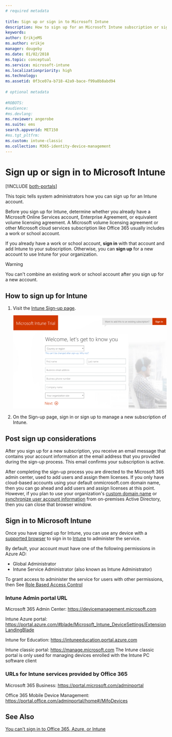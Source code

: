 ```yaml
---
# required metadata

title: Sign up or sign in to Microsoft Intune
description: How to sign up for an Microsoft Intune subscription or sign in to start with your subscription.
keywords:
author: ErikjeMS
ms.author: erikje
manager: dougeby
ms.date: 01/02/2018
ms.topic: conceptual
ms.service: microsoft-intune
ms.localizationpriority: high
ms.technology:
ms.assetid: 0f3ce07a-b718-42a9-bace-f99a8b8abd94

# optional metadata

#ROBOTS:
#audience:
#ms.devlang:
ms.reviewer: angerobe
ms.suite: ems
search.appverid: MET150
#ms.tgt_pltfrm:
ms.custom: intune-classic
ms.collection: M365-identity-device-management
---
```



# Sign up or sign in to Microsoft Intune

[!INCLUDE [both-portals](./includes/note-for-both-portals.md)]

This topic tells system administrators how you can sign up for an Intune account.

Before you sign up for Intune, determine whether you already have a Microsoft Online Services account, Enterprise Agreement, or equivalent volume licensing agreement. A Microsoft volume licensing agreement or other Microsoft cloud services subscription like Office 365 usually includes a work or school account.

If you already have a work or school account, **sign in** with that account and add Intune to your subscription. Otherwise, you can **sign up** for a new account to use Intune for your organization.

>[!WARNING]
>You can't combine an existing work or school account after you sign up for a new account.

## How to sign up for Intune

1. Visit the [Intune Sign-up page](https://admin.microsoft.com/Signup/Signup.aspx?OfferId=40BE278A-DFD1-470a-9EF7-9F2596EA7FF9&dl=INTUNE_A&ali=1#0%20).

   ![Screenshot of the Microsoft Intune Trial account signup web page](./media/account-sign-up-site.png)

2. On the Sign-up page, sign in or sign up to manage a new subscription of Intune.

## Post sign up considerations
After you sign up for a new subscription, you receive an email message that contains your account information at the email address that you provided during the sign-up process. This email confirms your subscription is active.

After completing the sign-up process you are directed to the Microsoft 365 admin center, used to add users and assign them licenses. If you only have cloud-based accounts using your default onmicrosoft.com domain name, then you can go ahead and add users and assign licenses at this point. However, if you plan to use your organization's [custom domain name](custom-domain-name-configure.md) or [synchronize user account information](users-add.md#sync-active-directory-and-add-users-to-intune) from on-premises Active Directory, then you can close that browser window.

## Sign in to Microsoft Intune
Once you have signed up for Intune, you can use any device with a [supported browser](https://docs.microsoft.com/en-us/intune/supported-devices-browsers#intune-supported-web-browsers) to sign in to [Intune](https://go.microsoft.com/fwlink/?linkid=2090973) to administer the service.

By default, your account must have one of the following permissions in Azure AD:
- Global Administrator
- Intune Service Administrator (also known as Intune Administrator)

To grant access to administer the service for users with other permissions, then See [Role Based Access Control](role-based-access-control.md)

### Intune Admin portal URL

Microsoft 365 Admin Center: https://devicemanagement.microsoft.com

Intune Azure portal: https://portal.azure.com/#blade/Microsoft_Intune_DeviceSettings/ExtensionLandingBlade

Intune for Education: https://intuneeducation.portal.azure.com

Intune classic portal: https://manage.microsoft.com
The Intune classic portal is only used for managing devices enrolled with the Intune PC software client

### URLs for Intune services provided by Office 365

Microsoft 365 Business: https://portal.microsoft.com/adminportal

Office 365 Mobile Device Management: https://portal.office.com/adminportal/home#/MifoDevices

## See Also
[You can't sign in to Office 365, Azure, or Intune](https://support.microsoft.com/help/2412085)
